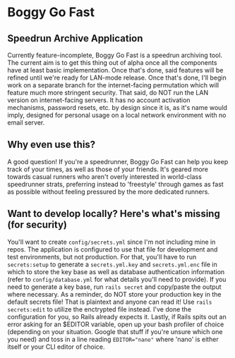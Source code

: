 # Boggy Go Fast
## Speedrun Archive Application

Currently feature-incomplete, Boggy Go Fast is a speedrun archiving tool. The current aim is to get this thing out of alpha once all the components have at least basic implementation. Once that's done, said features will be refined until we're ready for LAN-mode release. Once that's done, I'll begin work on a separate branch for the internet-facing permutation which will feature much more stringent security. That said, do NOT run the LAN version on internet-facing servers. It has no account activation mechanisms, password resets, etc. by design since it is, as it's name would imply, designed for personal usage on a local network environment with no email server.

## Why even use this?

A good question! If you're a speedrunner, Boggy Go Fast can help you keep track of your times, as well as those of your friends. It's geared more towards casual runners who aren't overly interested in world-class speedrunner strats, preferring instead to 'freestyle' through games as fast as possible without feeling pressured by the more dedicated runners.

## Want to develop locally? Here's what's missing (for security)

You'll want to create `config/secrets.yml` since I'm not including mine in repos. The application is configured to use that file for development and test environments, but not production. For that, you'll have to run `secrets:setup` to generate a `secrets.yml.key` and `secrets.yml.enc` file in which to store the key base as well as database authentication information (refer to `config/database.yml` for what details you'll need to provide).
If you need to generate a key base, run `rails secret` and copy/paste the output where necessary. As a reminder, do NOT store your production key in the default secrets file! That is plaintext and anyone can read it! Use `rails secrets:edit` to utilize the enctrypted file instead. I've done the configuration for you, so Rails already expects it.
Lastly, if Rails spits out an error asking for an $EDITOR variable, open up your bash profiler of choice (depending on your situation. Google that stuff if you're unsure which one you need) and toss in a line reading `EDITOR="nano"` where 'nano' is either itself or your CLI editor of choice.